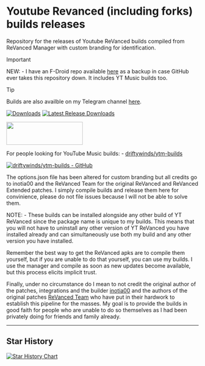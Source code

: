 # Youtube Revanced (including forks) builds releases
Repository for the releases of Youtube ReVanced builds compiled from ReVanced Manager with custom branding for identification.

> [!IMPORTANT]  
> NEW: - I have an F-Droid repo available [here](https://files.drifty.win/repo/) as a backup in case GitHub ever takes this repository down. It includes YT Music builds too.

> [!TIP]
> Builds are also availble on my Telegram channel [here](https://t.me/YTRXbuilds).

[![Downloads](https://img.shields.io/github/downloads/driftywinds/YT-builds/total?style=for-the-badge)](https://img.shields.io/github/downloads/driftywinds/YT-builds/total?style=for-the-badge) [![Latest Release Downloads](https://img.shields.io/github/downloads/driftywinds/YT-builds/latest/total?style=for-the-badge)](https://img.shields.io/github/downloads/driftywinds/YT-builds/latest/total?style=for-the-badge) 

<img src="https://raw.githubusercontent.com/ImranR98/Obtainium/main/assets/graphics/badge_obtainium.png" width="200" height="60">

For people looking for YouTube Music builds: - [driftywinds/ytm-builds](https://github.com/driftywinds/ytm-builds)

[![driftywinds/ytm-builds - GitHub](https://stats.drifty.win/api/pin?username=driftywinds&repo=ytm-builds&title_color=fff&icon_color=f9f9f9&text_color=9f9f9f&bg_color=151515)](https://github.com/driftywinds/ytm-builds)

The options.json file has been altered for custom branding but all credits go to inotia00 and the ReVanced Team for the original ReVanced and ReVanced Extended patches. I simply compile builds and release them here for convinience, please do not file issues because I will not be able to solve them.

NOTE: - These builds can be installed alongside any other build of YT ReVanced since the package name is unique to my builds. This means that you will not have to uninstall any other version of YT ReVanced you have installed already and can simultaneously use both my build and any other version you have installed.

Remember the best way to get the ReVanced apks are to compile them yourself, but if you are unable to do that yourself, you can use my builds. I use the manager and compile as soon as new updates become available, but this process elicits implicit trust. 

Finally, under no circumstance do I mean to not credit the original author of the patches, integrations and the builder [inotia00](https://github.com/inotia00) and the authors of the original patches [ReVanced Team](https://github.com/ReVanced) who have put in their hardwork to establish this pipeline for the masses. My goal is to provide the builds in good faith for people who are unable to do so themselves as I had been privately doing for friends and family already.

----

## Star History

[![Star History Chart](https://api.star-history.com/svg?repos=driftywinds/yt-builds&type=Date)](https://star-history.com/#driftywinds/yt-builds&Date)
